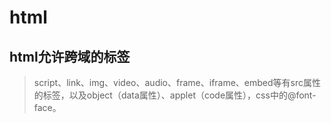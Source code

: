 

# html


## html允许跨域的标签

>  script、link、img、video、audio、frame、iframe、embed等有src属性的标签，以及object（data属性）、applet（code属性），css中的@font-face。
